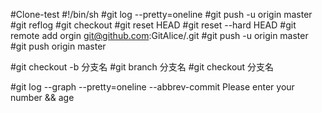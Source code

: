 #Clone-test
#!/bin/sh
#git log --pretty=oneline
#git push -u origin master
#git reflog
#git checkout <filename>
#git reset HEAD <filename>
#git reset --hard HEAD <filename>
#git remote add orgin git@github.com:GitAlice/<filename>.git
#git push -u origin master
#git push origin master

#git checkout -b 分支名
#git branch 分支名
#git checkout 分支名

#git log --graph --pretty=oneline --abbrev-commit
Please enter your number && age

